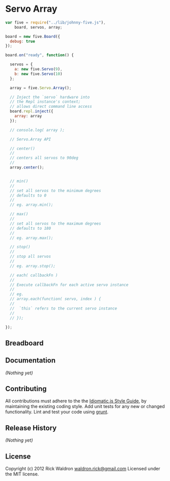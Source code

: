 # Servo Array

```javascript
var five = require("../lib/johnny-five.js"),
    board, servos, array;

board = new five.Board({
  debug: true
});

board.on("ready", function() {

  servos = {
    a: new five.Servo(9),
    b: new five.Servo(10)
  };

  array = five.Servo.Array();

  // Inject the `servo` hardware into
  // the Repl instance's context;
  // allows direct command line access
  board.repl.inject({
    array: array
  });

  // console.log( array );

  // Servo.Array API

  // center()
  //
  // centers all servos to 90deg
  //
  array.center();


  // min()
  //
  // set all servos to the minimum degrees
  // defaults to 0
  //
  // eg. array.min();

  // max()
  //
  // set all servos to the maximum degrees
  // defaults to 180
  //
  // eg. array.max();

  // stop()
  //
  // stop all servos
  //
  // eg. array.stop();

  // each( callbackFn )
  //
  // Execute callbackFn for each active servo instance
  //
  // eg.
  // array.each(function( servo, index ) {
  //
  //  `this` refers to the current servo instance
  //
  // });

});

```

## Breadboard




## Documentation

_(Nothing yet)_









## Contributing
All contributions must adhere to the the [Idiomatic.js Style Guide](https://github.com/rwldrn/idiomatic.js),
by maintaining the existing coding style. Add unit tests for any new or changed functionality. Lint and test your code using [grunt](https://github.com/cowboy/grunt).

## Release History
_(Nothing yet)_

## License
Copyright (c) 2012 Rick Waldron <waldron.rick@gmail.com>
Licensed under the MIT license.
